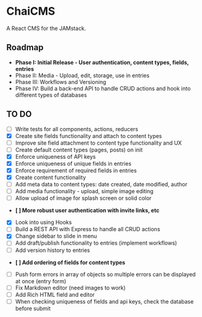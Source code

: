 # ChaiCMS

A React CMS for the JAMstack.

## Roadmap

- **Phase I: Initial Release - User authentication, content types, fields, entries**
- Phase II: Media - Upload, edit, storage, use in entries
- Phase III: Workflows and Versioning
- Phase IV: Build a back-end API to handle CRUD actions and hook into different types of databases

## TO DO

- [ ] Write tests for all components, actions, reducers
- [x] Create site fields functionality and attach to content types
- [ ] Improve site field attachment to content type functionality and UX
- [ ] Create default content types (pages, posts) on init
- [x] Enforce uniqueness of API keys
- [x] Enforce uniqueness of unique fields in entries
- [x] Enforce requirement of required fields in entries
- [x] Create content functionality
- [ ] Add meta data to content types: date created, date modified, author
- [ ] Add media functionality - upload, simple image editing
- [ ] Allow upload of image for splash screen or solid color
- **[ ] More robust user authentication with invite links, etc**
- [x] Look into using Hooks
- [ ] Build a REST API with Express to handle all CRUD actions
- [x] Change sidebar to slide in menu
- [ ] Add draft/publish functionality to entries (implement workflows)
- [ ] Add version history to entries
- **[ ] Add ordering of fields for content types**
- [ ] Push form errors in array of objects so multiple errors can be displayed at once (entry form)
- [ ] Fix Markdown editor (need images to work)
- [ ] Add Rich HTML field and editor
- [ ] When checking uniqueness of fields and api keys, check the database before submit
